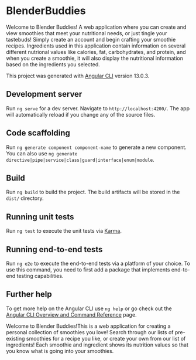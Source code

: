 
# BlenderBuddies

Welcome to Blender Buddies! A web application where you can create and view smoothies that meet your nutritional needs, or just tingle your tastebuds!  Simply create an account and begin crafting your smoothie recipes.  Ingredients used in this application contain information on several different nutrional values like calories, fat, carbohydrates, and protein, and when you create a smoothie, it will also display the nutritional information based on the ingredients you selected.

This project was generated with [Angular CLI](https://github.com/angular/angular-cli) version 13.0.3.

## Development server

Run `ng serve` for a dev server. Navigate to `http://localhost:4200/`. The app will automatically reload if you change any of the source files.

## Code scaffolding

Run `ng generate component component-name` to generate a new component. You can also use `ng generate directive|pipe|service|class|guard|interface|enum|module`.

## Build

Run `ng build` to build the project. The build artifacts will be stored in the `dist/` directory.

## Running unit tests

Run `ng test` to execute the unit tests via [Karma](https://karma-runner.github.io).

## Running end-to-end tests

Run `ng e2e` to execute the end-to-end tests via a platform of your choice. To use this command, you need to first add a package that implements end-to-end testing capabilities.

## Further help

To get more help on the Angular CLI use `ng help` or go check out the [Angular CLI Overview and Command Reference](https://angular.io/cli) page.

Welcome to Blender Buddies!This is a web application for creating a personal collection of smoothies you love! Search through our lists of pre-existing smoothies for a recipe you like, or create your own from our list of ingredients!  Each smoothie and ingredient shows its nutrition values so that you know what is going into your smoothies.

